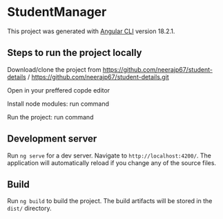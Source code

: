 # StudentManager

This project was generated with [Angular CLI](https://github.com/angular/angular-cli) version 18.2.1.

## Steps to run the project locally
Download/clone the project from https://github.com/neerajp67/student-details / https://github.com/neerajp67/student-details.git

Open in your preffered copde editor

Install node modules: run <npm instal> command

Run the project: run <ng serve> command

## Development server

Run `ng serve` for a dev server. Navigate to `http://localhost:4200/`. The application will automatically reload if you change any of the source files.

## Build

Run `ng build` to build the project. The build artifacts will be stored in the `dist/` directory.
